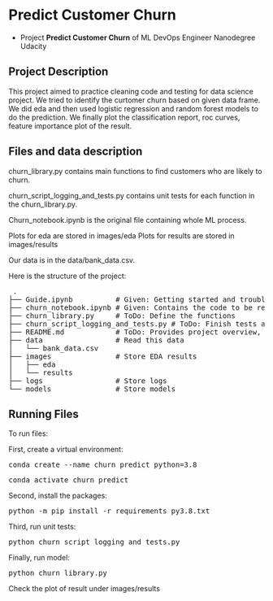 # Predict Customer Churn

- Project **Predict Customer Churn** of ML DevOps Engineer Nanodegree Udacity

## Project Description
This project aimed to practice cleaning code and testing for data science project. We tried to identify the curtomer churn based on given data frame. We did eda and then used logistic regression and random forest models to do the prediction. We finally plot the classification report, roc curves, feature importance plot of the result.

## Files and data description
churn_library.py contains main functions to find customers who are likely to churn.

churn_script_logging_and_tests.py contains unit tests for each function in the churn_library.py.

Churn_notebook.ipynb is the original file containing whole ML process.

Plots for eda are stored in images/eda
Plots for results are stored in images/results

Our data is in the data/bank_data.csv.

Here is the structure of the project:
<pre> .
├── Guide.ipynb          # Given: Getting started and troubleshooting tips
├── churn_notebook.ipynb # Given: Contains the code to be refactored
├── churn_library.py     # ToDo: Define the functions
├── churn_script_logging_and_tests.py # ToDo: Finish tests and logs
├── README.md            # ToDo: Provides project overview, and instructions to use the code
├── data                 # Read this data
│   └── bank_data.csv
├── images               # Store EDA results 
│   ├── eda
│   └── results
├── logs                 # Store logs
└── models               # Store models
</pre>

## Running Files
To run files:

First, create a virtual environment:
<pre>conda create --name churn_predict python=3.8</pre>
<pre>conda activate churn_predict</pre>

Second, install the packages:
<pre>python -m pip install -r requirements_py3.8.txt</pre>

Third, run unit tests:
<pre>python churn_script_logging_and_tests.py</pre>

Finally, run model:
<pre>python churn_library.py</pre>

Check the plot of result under images/results



